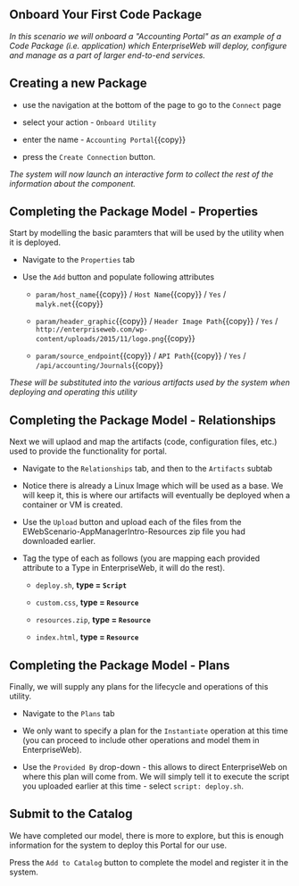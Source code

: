 ## Onboard Your First Code Package

*In this scenario we will onboard a "Accounting Portal" as an example of a Code Package (i.e. application) which EnterpriseWeb will deploy, configure and manage as a part of larger end-to-end services.*

## Creating a new Package

- use the navigation at the bottom of the page to go to the `Connect` page

- select your action - `Onboard Utility`

- enter the name - `Accounting Portal`{{copy}}

- press the `Create Connection` button.

*The system will now launch an interactive form to collect the rest of the information about the component.*

## Completing the Package Model - Properties

Start by modelling the basic paramters that will be used by the utility when it is deployed.

- Navigate to the `Properties` tab

- Use the `Add` button and populate following attributes

  - `param/host_name`{{copy}} / `Host Name`{{copy}} / `Yes` / `malyk.net`{{copy}} 
  
  - `param/header_graphic`{{copy}} / `Header Image Path`{{copy}} / `Yes` / `http://enterpriseweb.com/wp-content/uploads/2015/11/logo.png`{{copy}} 
  
  - `param/source_endpoint`{{copy}} / `API Path`{{copy}} / `Yes` / `/api/accounting/Journals`{{copy}} 

*These will be substituted into the various artifacts used by the system when deploying and operating this utility*

## Completing the Package Model - Relationships

Next we will uplaod and map the artifacts (code, configuration files, etc.) used to provide the functionality for portal.

- Navigate to the `Relationships` tab, and then to the `Artifacts` subtab

- Notice there is already a Linux Image which will be used as a base. We will keep it, this is where our artifacts will eventually be deployed when a container or VM is created.

- Use the `Upload` button and upload each of the files from the EWebScenario-AppManagerIntro-Resources zip file you had downloaded earlier.

- Tag the type of each as follows (you are mapping each provided attribute to a Type in EnterpriseWeb, it will do the rest).
  
  - `deploy.sh`, **type = `Script`** 
  
  - `custom.css`, **type = `Resource`** 
  
  - `resources.zip`, **type = `Resource`** 
    
  - `index.html`, **type = `Resource`** 

## Completing the Package Model - Plans

Finally, we will supply any plans for the lifecycle and operations of this utility.

- Navigate to the `Plans` tab

- We only want to specify a plan for the `Instantiate` operation at this time (you can proceed to include other operations and model them in EnterpriseWeb).

- Use the `Provided By` drop-down - this allows to direct EnterpriseWeb on where this plan will come from. We will simply tell it to execute the script you uploaded earlier at this time - select `script: deploy.sh`.

## Submit to the Catalog

We have completed our model, there is more to explore, but this is enough information for the system to deploy this Portal for our use.

Press the `Add to Catalog` button to complete the model and register it in the system.
